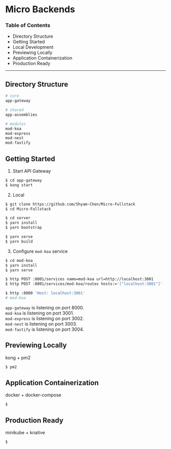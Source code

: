 # Micro Backends

### Table of Contents

- Directory Structure
- Getting Started
- Local Development
- Previewing Locally
- Application Containerization
- Production Ready

---

## Directory Structure

```sh
# core
app-gateway

# shared
app-assemblies

# modules
mod-koa
mod-express
mod-nest
mod-fastify
```

## Getting Started

1. Start API Gateway

```sh
$ cd app-gateway
$ kong start
```

2. Local

```sh
$ git clone https://github.com/Shyam-Chen/Micro-Fullstack
$ cd Micro-Fullstack

$ cd server
$ yarn install
$ yarn bootstrap

$ yarn serve
$ yarn build
```

3. Configure `mod-koa` service

```sh
$ cd mod-koa
$ yarn install
$ yarn serve
```

```sh
$ http POST :8001/services name=mod-koa url=http://localhost:3001
$ http POST :8001/services/mod-koa/routes hosts:='["localhost:3001"]'

$ http :8000 'Host: localhost:3001'
# mod-koa
```

`app-gateway` is listening on port 8000.<br>
`mod-koa` is listening on port 3001.<br>
`mod-express` is listening on port 3002.<br>
`mod-nest` is listening on port 3003.<br>
`mod-fastify` is listening on port 3004.

## Previewing Locally

kong + pm2

```sh
$ pm2
```

## Application Containerization

docker + docker-compose

```sh
$
```

## Production Ready

minikube + knative

```sh
$
```
